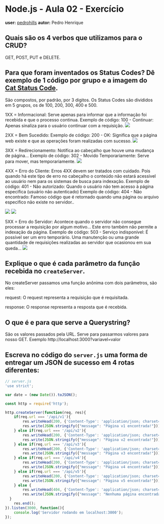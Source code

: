 # Node.js - Aula 02 - Exercício
**user:** [pedrohills](http://github.com/pedrohills)
**autor:** Pedro Henrique

## Quais são os 4 verbos que utilizamos para o CRUD?
GET, POST, PUT e DELETE.

## Para que foram inventados os Status Codes? Dê exemplo de 1 código por grupo e a imagem do [Cat Status Code](https://http.cat/).
São compostos, por padrão, por 3 digitos. Os Status Codes são divididos em 5 grupos, os de 100, 200, 300, 400 e 500.

1XX = Informacional: Serve apenas para informar que a informação foi recebida e que o processo continua.
  Exemplo de código: 100 - Continuar: Apenas sinaliza para o usuário continuar com a requisição.
  ![](https://http.cat/100)

2XX = Bem Sucedido:
  Exemplo de código: 200 - OK: Significa que a página web existe e que as operações foram realizadas com sucesso.
  ![](https://http.cat/200)

3XX = Redirecionamento: Notifica ao cabeçalho que houve uma mudança de página...
  Exemplo de código: 302 - Movido Temporariamente: Serve para mover, mas temporariamente.
  ![](https://http.cat/302)

4XX = Erro do Cliente: Erros 4XX devem ser tratados com cuidado. Pois quando há este tipo de erro no cabeçalho o conteúdo não estará acessivel ao usuário nem para os sistemas de busca para indexação.
  Exemplo de código: 401 - Não autorizado: Quando o usuário não tem acesso à página especifica (usuário não autenticado)
  Exemplo de código: 404 - Não encontrado: Famoso código que é retornado quando uma página ou arquivo especifico não existe no servidor..
  
  ![](https://http.cat/401)
  ![](https://http.cat/404)

5XX = Erro do Servidor: Acontece quando o servidor não consegue processar a requisição por algum motivo... Este erro também não permite a indexação da página.
  Exemplo de código: 503 - Serviço indisponível: É possível ser um erro temporário. Uma manutenção ou uma grande quantidade de requisições realizadas ao servidor que ocasionou em sua queda...
  ![](https://http.cat/503)


## Explique o que é cada parâmetro da função recebida no `createServer`.
No createServer passamos uma função anônima com dois parâmetros, são eles:

request: O request representa a requisição que é requisitada.

response: O response representa a resposta que é recebida.

## O que é e para que serve a Querystring?
São os valores passados pela URL. Serve para passarmos valores para nosso GET.
Exemplo http://localhost:3000?variavel=valor

## Escreva no código do `server.js` uma forma de entregar um JSON de sucesso em 4 rotas diferentes:
```javascript
// server.js
'use strict';

var date = (new Date()).toJSON();

const http = require('http');

http.createServer(function(req, res){
	if(req.url === '/api/v1'){
		res.writeHead(200, {'Content-Type': 'application/json; charset=utf-8'});
		res.write(JSON.stringify({"message": "Página v1 encontrada!"}));
	} else if(req.url === '/api/v2'){
		res.writeHead(200, {'Content-Type': 'application/json; charset=utf-8'});
		res.write(JSON.stringify({"message": "Página v2 encontrada!"}));
	} else if(req.url === '/api/v3'){
		res.writeHead(200, {'Content-Type': 'application/json; charset=utf-8'});
		res.write(JSON.stringify({"message": "Página v3 encontrada!"}));
	} else if(req.url === '/api/v4'){
		res.writeHead(200, {'Content-Type': 'application/json; charset=utf-8'});
		res.write(JSON.stringify({"message": "Página v4 encontrada!"}));
	} else if(req.url === '/api/v5'){
		res.writeHead(200, {'Content-Type': 'application/json; charset=utf-8'});
		res.write(JSON.stringify({"message": "Página v5 encontrada!"}));
	} else {    
		res.writeHead(404, {'Content-Type': 'application/json; charset=utf-8'});
		res.write(JSON.stringify({"message": "Nenhuma página encontrada!"}));
  }
	res.end();
}).listen(3000, function(){
	console.log('Servidor rodando em localhost:3000');
});
```
